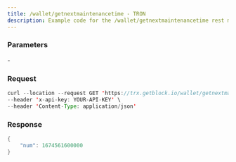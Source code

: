 ```yaml
---
title: /wallet/getnextmaintenancetime - TRON
description: Example code for the /wallet/getnextmaintenancetime rest method. Сomplete guide on how to use /wallet/getnextmaintenancetime rest in GetBlock.io Web3 documentation.
---
```


### Parameters


\-

### Request

``` java
curl --location --request GET 'https://trx.getblock.io/wallet/getnextmaintenancetime' \
--header 'x-api-key: YOUR-API-KEY' \
--header 'Content-Type: application/json' 
```

###  Response

``` java
{
    "num": 1674561600000
}
```

